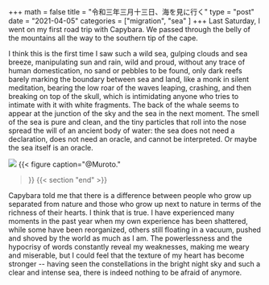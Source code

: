 +++
math = false 
title = "令和三年三月十三日、海を見に行く"
type = "post"
date = "2021-04-05"
categories = ["migration", "sea" ]
+++
Last Saturday, I went on my first road trip with Capybara. We passed through the belly of the mountains all the way to the southern tip of the cape. 

I think this is the first time I saw such a wild sea, gulping clouds and sea breeze, manipulating sun and rain, wild and proud, without any trace of human domestication, no sand or pebbles to be found, only dark reefs barely marking the boundary between sea and land, like a monk in silent meditation, bearing the low roar of the waves leaping, crashing, and then breaking on top of the skull, which is intimidating anyone who tries to intimate with it with white fragments. The back of the whale seems to appear at the junction of the sky and the sea in the next moment. The smell of the sea is pure and clean, and the tiny particles that roll into the nose spread the will of an ancient body of water: the sea does not need a declaration, does not need an oracle, and cannot be interpreted. Or maybe the sea itself is an oracle.

<!--more-->
![](/images/muroto.jpg)
{{< figure
caption="@Muroto."
>}}
{{< section "end" >}}

Capybara told me that there is a difference between people who grow up separated from nature and those who grow up next to nature in terms of the richness of their hearts. I think that is true. I have experienced many moments in the past year when my own experience has been shattered, while some have been reorganized, others still floating in a vacuum, pushed and shoved by the world as much as I am. The powerlessness and the hypocrisy of words constantly reveal my weaknesses, making me weary and miserable, but I could feel that the texture of my heart has become stronger -- having seen the constellations in the bright night sky and such a clear and intense sea, there is indeed nothing to be afraid of anymore.